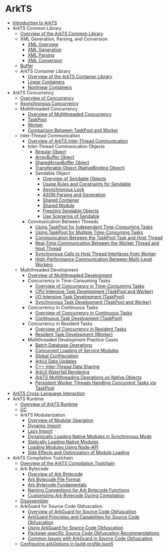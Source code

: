 # ArkTS

- [Introduction to ArkTS](arkts-overview.md)
- ArkTS Common Library<!--arkts-utils-->
  - [Overview of the ArkTS Common Library](arkts-utils-overview.md)
  - XML Generation, Parsing, and Conversion<!--xml-generation-parsing-conversion-->
    - [XML Overview](xml-overview.md)
    - [XML Generation](xml-generation.md)
    - [XML Parsing](xml-parsing.md)
    - [XML Conversion](xml-conversion.md)
  - [Buffer](buffer.md)
  - ArkTS Container Library<!--containers-->
    - [Overview of the ArkTS Container Library](container-overview.md)
    - [Linear Containers](linear-container.md)
    - [Nonlinear Containers](nonlinear-container.md)
- ArkTS Concurrency<!--arkts-concurrency-->
  - [Overview of Concurrency](concurrency-overview.md)
  - [Asynchronous Concurrency](async-concurrency-overview.md)
  - Multithreaded Concurrency<!--multithread-concurrency-->
    - [Overview of Multithreaded Concurrency](multi-thread-concurrency-overview.md)
    - [TaskPool](taskpool-introduction.md)
    - [Worker](worker-introduction.md)
    - [Comparison Between TaskPool and Worker](taskpool-vs-worker.md)
  - Inter-Thread Communication<!--interthead-communication-->
    - [Overview of ArkTS Inter-Thread Communication](interthread-communication-overview.md)
    - Inter-Thread Communication Objects<!--interthead-communication-object-->
      - [Regular Object](normal-object.md)
      - [ArrayBuffer Object](arraybuffer-object.md)
      - [SharedArrayBuffer Object](shared-arraybuffer-object.md)
      - [Transferable Object (NativeBinding Object)](transferabled-object.md)
      - Sendable Object<!--sendable-object-->
        - [Overview of Sendable Objects](arkts-sendable.md)
        - [Usage Rules and Constraints for Sendable](sendable-constraints.md)
        - [Asynchronous Lock](arkts-async-lock-introduction.md)
        - [ASON Parsing and Generation](ason-parsing-generation.md)
        - [Shared Container](arkts-collections-introduction.md)
        - [Shared Module](arkts-sendable-module.md)
        - [Freezing Sendable Objects](sendable-freeze.md)
        - [Use Scenarios of Sendable](sendable-guide.md)
    - Communication Between Threads<!--interthead-communication-guide-->
      - [Using TaskPool for Independent Time-Consuming Tasks](independent-time-consuming-task.md)
      - [Using TaskPool for Multiple Time-Consuming Tasks](multi-time-consuming-tasks.md)
      - [Communication Between the TaskPool Task and Host Thread](taskpool-communicates-with-mainthread.md)
      - [Real-Time Communication Between the Worker Thread and Host Thread](worker-communicates-with-mainthread.md)
      - [Synchronous Calls to Host Thread Interfaces from Worker](worker-invoke-mainthread-interface.md)
      - [High-Performance Communication Between Multi-Level Workers](worker-postMessage-sendable.md)
  - Multithreaded Development<!--multithread-develop-guide-->
    - [Overview of Multithreaded Development](multithread-develop-overview.md)
    - Concurrency in Time-Consuming Tasks<!--time-consuming-task-->
      - [Overview of Concurrency in Time-Consuming Tasks](time-consuming-task-overview.md)
      - [CPU Intensive Task Development (TaskPool and Worker)](cpu-intensive-task-development.md)
      - [I/O Intensive Task Development (TaskPool)](io-intensive-task-development.md)
      - [Synchronous Task Development (TaskPool and Worker)](sync-task-development.md)
    - Concurrency in Continuous Tasks<!--long-time-task-->
      - [Overview of Concurrency in Continuous Tasks](long-time-task-overview.md)
      - [Continuous Task Development (TaskPool)](long-time-task-guide.md)
    - Concurrency in Resident Tasks<!--resident-task-->
      - [Overview of Concurrency in Resident Tasks](resident-task-overview.md)
      - [Resident Task Development (Worker)](resident-task-guide.md)
    - Multithreaded Development Practice Cases<!--multithread-develop-case-->
      - [Batch Database Operations](batch-database-operations-guide.md)
      - [Concurrent Loading of Service Modules](concurrent-loading-modules-guide.md)
      - [Global Configuration](global-configuration-guide.md)
      - [ArkUI Data Updates](makeobserved-sendable.md)
      - [C++ Inter-Thread Data Sharing](native-interthread-shared.md)
      - [ArkUI Waterfall Rendering](taskpool-waterflow.md)
      - [ArkTS Multithreading Operations on Native Objects](napi-coerce-to-native-binding-object.md)
      - [Persistent Worker Threads Handling Concurrent Tasks via TaskPool](worker-and-taskpool.md)
- [ArkTS Cross-Language Interaction](arkts-cross-language-interaction.md)
- ArkTS Runtime<!--arkts-runtime-->
  - [Overview of ArkTS Runtime](arkts-runtime-overview.md)
  - [GC](gc-introduction.md)
  - ArkTS Modularization<!--arkts-runtime-module-->
    - [Overview of Modular Operation](module-principle.md)
    - [Dynamic Import](arkts-dynamic-import.md)
    - [Lazy Import](arkts-lazy-import.md)
    - [Dynamically Loading Native Modules in Synchronous Mode](js-apis-load-native-module.md)
    - [Statically Loading Native Modules](arkts-import-native-module.md)
    - [Loading Modules Using Node-API](load-module-base-nodeapi.md)
    - [Side Effects and Optimization of Module Loading](arkts-module-side-effects.md)
- ArkTS Compilation Toolchain<!--arkts-compilation-tool-chain-->
  - [Overview of the ArkTS Compilation Toolchain](compilation-tool-chain-overview.md)
  - Ark Bytecode<!--arkts-bytecode-->
    - [Overview of Ark Bytecode](arkts-bytecode-overview.md)
    - [Ark Bytecode File Format](arkts-bytecode-file-format.md)
    - [Ark Bytecode Fundamentals](arkts-bytecode-fundamentals.md)
    - [Naming Conventions for Ark Bytecode Functions](arkts-bytecode-function-name.md)
    - [Customizing Ark Bytecode During Compilation](customize-bytecode-during-compilation.md)
  - [Disassembler](tool-disassembler.md)
  - ArkGuard for Source Code Obfuscation<!--arkts-arkguard-->
    - [Overview of ArkGuard for Source Code Obfuscation](source-obfuscation-overview.md)
    - [ArkGuard Principles and Capabilities for Source Code Obfuscation](source-obfuscation.md)
    - [Using ArkGuard for Source Code Obfuscation](source-obfuscation-guide.md)
    - [Package-specific Source Code Obfuscation Recommendations](source-obfuscation-practice.md)
    - [Common Issues with ArkGuard in Source Code Obfuscation](source-obfuscation-questions.md)
  - [Configuring arkOptions in build-profile.json5](arkoptions-guide.md)
